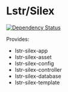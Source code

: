 # Lstr/Silex

[![Dependency Status](https://www.versioneye.com/user/projects/532e6d03f599491449000238/badge.svg?style=flat)](https://www.versioneye.com/user/projects/532e6d03f599491449000238)

Provides:

 - lstr-silex-app
 - lstr-silex-asset
 - lstr-silex-config
 - lstr-silex-controller
 - lstr-silex-database
 - lstr-silex-template
